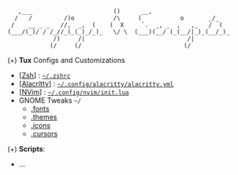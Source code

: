 ```shell
   ,___                       ()      __,
  /   /         /)o           /\     (           o       _/_
 /    __ _ _   //,  _,  (    (  X     `.  _, _  ,   ,_   /  (
(___/(_)/ / /_//_(_(_)_/_)_   \/ \  (___)(__/ (_(__/|_)_(__/_)_
             /)     /|                             /|
            (/     (/                             (/
```


(+) **Tux** Configs and Customizations
- [[Zsh]()] : [`~/.zshrc`](./configs/tux/zsh/.zshrc)
- [[Alacritty]()] : [`~/.config/alacritty/alacritty.yml`](./configs/tux/alacritty/alacritty.yml)
- [[NVim]()] : [`~/.config/nvim/init.lua`](./configs/tux/neovim/init.lua)
- GNOME Tweaks `~/`
  - [.fonts](./gnome_tweaks/fonts/)
  - [.themes](./gnome_tweaks/themes/)
  - [.icons](./gnome_tweaks/icons/)
  - [.cursors](./gnome_tweaks/cursors/)

(+) **Scripts**:
  - ...

